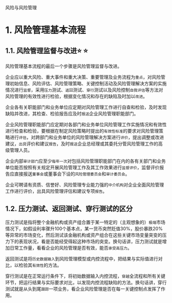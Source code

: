 风险与风险管理

# 1. 风险管理基本流程

## 1.1. 风险管理监督与改进:star: :star: 

风险管理基本流程的最后一个步骤是风险管理监督与改进。

企业应以重大风险、重大事件和重大决策、重要管理及业务流程为`重点`，对风险管理初始信息、风险评估、风险管理策略、关键控制活动及风险管理解决方案的实施情况进行`监督`，采用`压力`测试、`返回`测试、`穿行`测试以及风险控制`自我评估`等方法对风险管理的有效性进行检验，根据变化情况和存在的缺陷及时加以`改进`。

企业各有关职能部门和业务单位应定期对风险管理工作进行自查和检验，及时发现缺陷并改进，其检查、检验报告应及时`报送`企业风险管理职能部门。

企业风险管理职能部门应定期对各部门和业务单位风险管理工作实施情况和有效性进行检查和检验，要根据在制定风险策略时提出的`有效性标准`的要求对风险管理策略进行`评估`，对跨部门和业务单位的风险管理解决方案进行`评价`，提出调整或改进建议，`出具`评价和建议`报告`，及时`报送`企业总经理或其委托分管风险管理工作的高级管理人员。

企业内部`审计部门`应至少`每年一次`对包括风险管理职能部门在内的各有关部门和业务单位能否按照有关规定开展风险管理工作及其工作效果进行`监督评价`，监督评价报告应直接报送`董事会`或董事会下设的`风险管理委员会`和`审计委员会`。

企业可聘请有资质、信誉好、风险管理专业能力强的`中介机构`对企业全面风险管理工作进行评价，出具风险管理评估和建议专项`报告`。

## 1.2. 压力测试、返回测试、穿行测试的区分

压力测试是指将整个金融机构或资产组合置于某一特定的（主观想象的）`极端`市场情况下，如假设利率骤升100个基本点，某一货币突然贬值30%，股价暴跌20%等异常的市场变化，然后测试该金融机构或资产组合在这些关键市场变量突变的压力下的表现状况，看是否能经受得起这种市场的突变。换句话讲，压力测试就是增加日常工作量，看看企业的风险管理是否有效，能否`承受高压力`。

返回测试是将`历史数据输入`到风险管理模型或内控流程中，把结果与实际值进行对比，以检验其`有效性`的方法。

穿行测试是在正常运行条件下，将初始数据输入内控流程，`穿越`全流程和所有关键环节，把运行结果与实际要求对比，以发现内控流程缺陷的方法。换句话讲，穿行测试就是从头到尾`跟踪`一项业务，看企业风险管理是否在每一关键控制点发挥了作用。
